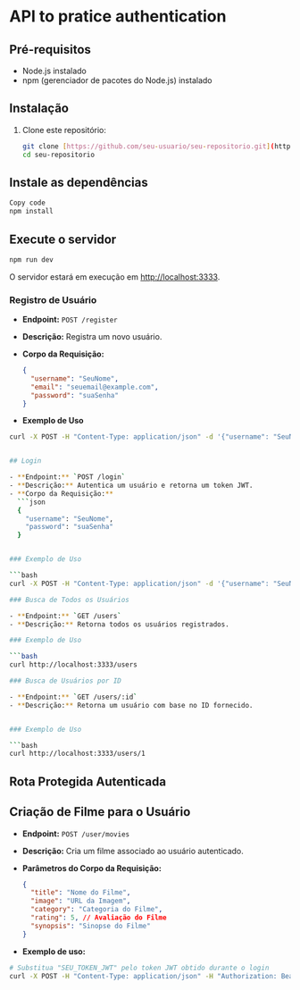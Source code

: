 # API to pratice authentication

## Pré-requisitos

- Node.js instalado
- npm (gerenciador de pacotes do Node.js) instalado

## Instalação

1. Clone este repositório:

   ```bash
   git clone [https://github.com/seu-usuario/seu-repositorio.git](https://github.com/mateushernande6/api-to-auth-pratice-m2)
   cd seu-repositorio
   ```

## Instale as dependências

```bash
Copy code
npm install
```

## Execute o servidor

```bash
npm run dev
```

O servidor estará em execução em <http://localhost:3333>.

### Registro de Usuário

- **Endpoint:** `POST /register`
- **Descrição:** Registra um novo usuário.
- **Corpo da Requisição:**

  ```json
  {
    "username": "SeuNome",
    "email": "seuemail@example.com",
    "password": "suaSenha"
  }
  ```

- **Exemplo de Uso**

````bash
curl -X POST -H "Content-Type: application/json" -d '{"username": "SeuNome", "email": "seuemail@example.com", "password": "suaSenha"}' http://localhost:3333/register


## Login

- **Endpoint:** `POST /login`
- **Descrição:** Autentica um usuário e retorna um token JWT.
- **Corpo da Requisição:**
  ```json
  {
    "username": "SeuNome",
    "password": "suaSenha"
  }


### Exemplo de Uso

```bash
curl -X POST -H "Content-Type: application/json" -d '{"username": "SeuNome", "password": "suaSenha"}' http://localhost:3333/login

### Busca de Todos os Usuários

- **Endpoint:** `GET /users`
- **Descrição:** Retorna todos os usuários registrados.

### Exemplo de Uso

```bash
curl http://localhost:3333/users

### Busca de Usuários por ID

- **Endpoint:** `GET /users/:id`
- **Descrição:** Retorna um usuário com base no ID fornecido.


### Exemplo de Uso

```bash
curl http://localhost:3333/users/1
````

## Rota Protegida Autenticada

## Criação de Filme para o Usuário

- **Endpoint:** `POST /user/movies`
- **Descrição:** Cria um filme associado ao usuário autenticado.
- **Parâmetros do Corpo da Requisição:**

  ```json
  {
    "title": "Nome do Filme",
    "image": "URL da Imagem",
    "category": "Categoria do Filme",
    "rating": 5, // Avaliação do Filme
    "synopsis": "Sinopse do Filme"
  }
  ```

- **Exemplo de uso:**

```bash
# Substitua "SEU_TOKEN_JWT" pelo token JWT obtido durante o login
curl -X POST -H "Content-Type: application/json" -H "Authorization: Bearer SEU_TOKEN_JWT" -d '{"title": "Nome do Filme", "image": "URL da Imagem", "category": "Categoria do Filme", "rating": 5, "synopsis": "Sinopse do Filme"}' http://localhost:3333/user/movies
```
